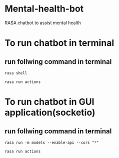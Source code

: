 # Mental-health-bot
RASA chatbot to assist mental health

# To run  chatbot in terminal
## run follwing command in terminal 
```
rasa shell
 ```
```
rasa run actions 
 ```

# To run  chatbot in GUI application(socketio)
## run follwing command in terminal 
```
rasa run -m models --enable-api --cors "*"
 ```
```
rasa run actions 
 ```
